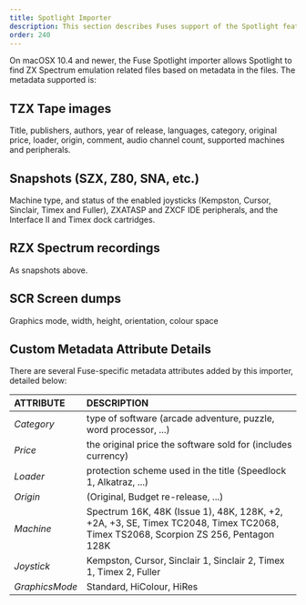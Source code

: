 ```yaml
---
title: Spotlight Importer
description: This section describes Fuses support of the Spotlight feature of macOSX 10.4 and newer.
order: 240
---
```


On macOSX 10.4 and newer, the Fuse Spotlight importer allows Spotlight to find
ZX Spectrum emulation related files based on metadata in the files. The metadata
supported is:

## TZX Tape images

Title, publishers, authors, year of release, languages, category,
original price, loader, origin, comment, audio channel count, supported machines
and peripherals.

## Snapshots (SZX, Z80, SNA, etc.)

Machine type, and status of the enabled joysticks (Kempston, Cursor, Sinclair,
Timex and Fuller), ZXATASP and ZXCF IDE peripherals, and the Interface II and
Timex dock cartridges.

## RZX Spectrum recordings

As snapshots above.

## SCR Screen dumps

Graphics mode, width, height, orientation, colour space

## Custom Metadata Attribute Details

There are several Fuse-specific metadata attributes added by this importer, detailed below:

ATTRIBUTE | DESCRIPTION
:--- | :---
*Category* | type of software (arcade adventure, puzzle, word processor, ...)
*Price* | the original price the software sold for (includes currency)
*Loader* | protection scheme used in the title (Speedlock 1, Alkatraz, ...)
*Origin* | (Original, Budget re-release, ...)
*Machine* | Spectrum 16K, 48K (Issue 1), 48K, 128K, +2, +2A, +3, SE, Timex TC2048, Timex TC2068, Timex TS2068, Scorpion ZS 256, Pentagon 128K
*Joystick* | Kempston, Cursor, Sinclair 1, Sinclair 2, Timex 1, Timex 2, Fuller
*GraphicsMode* | Standard, HiColour, HiRes
